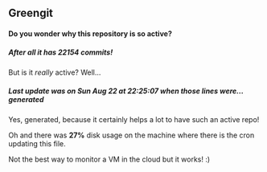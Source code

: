 ## Greengit

#### Do you wonder why this repository is so active?

##### After all it has 22154 commits!

But is it *really* active? Well...

##### Last update was on Sun Aug 22 at 22:25:07 when those lines were... generated

Yes, generated, because it certainly helps a lot to have such an active repo!

Oh and there was **27%** disk usage on the machine
where there is the cron updating this file.

Not the best way to monitor a VM in the cloud but it works! :)
